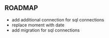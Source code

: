 ## ROADMAP
- add additional connection for sql connections
- replace moment with date
- add migration for sql connections